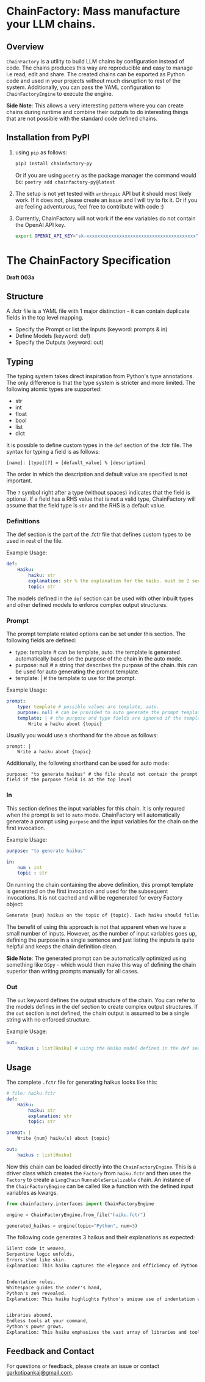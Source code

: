 # ChainFactory: Mass manufacture your LLM chains.

## Overview

`ChainFactory` is a utility to build LLM chains by configuration instead of code. The chains produces this way are reproducible and easy to manage i.e read, edit and share. The created chains can be exported as Python code and used in your projects without much disruption to rest of the system. Additionally, you can pass the YAML configuration to `ChainFactoryEngine` to execute the engine.

**Side Note**: This allows a very interesting pattern where you can create chains during runtime and combine their outputs to do interesting things that are not possible with the standard code defined chains.

## Installation from PyPI
1. using `pip` as follows:

   ```bash
   pip3 install chainfactory-py

   ```

   Or if you are using `poetry` as the package manager the command would be: `poetry add chainfactory-py@latest`
    

2. The setup is not yet tested with `anthropic` API but it should most likely work. If it does not, please create an issue and I will try to fix it. Or if you are feeling adventurous, feel free to contribute with code :)
3. Currently, ChainFactory will not work if the env variables do not contain the OpenAI API key.

   ```bash
   export OPENAI_API_KEY="sk-xxxxxxxxxxxxxxxxxxxxxxxxxxxxxxxxxxxxxxxx"
   ```

# The ChainFactory Specification
**Draft 003a**

## Structure
A .fctr file is a YAML file with 1 major distinction - it can contain duplicate fields in the top level mapping.

- Specify the Prompt or list the Inputs (keyword: prompts & in)
- Define Models (keyword: def)
- Specify the Outputs (keyword: out)

## Typing
The typing system takes direct inspiration from Python's type annotations. The only difference is that the type system is stricter and more limited. The following atomic types are supported:

- str
- int
- float
- bool
- list
- dict

It is possible to define custom types in the `def` section of the .fctr file. The syntax for typing a field is as follows:

`[name]: [type][?] = [default_value] % [description]`

The order in which the description and default value are specified is not important.

The `?` symbol right after a type (without spaces) indicates that the field is optional. If a field has a RHS value that is not a valid type, ChainFactory will assume that the field type is `str` and the RHS is a default value.

### Definitions
The def section is the part of the .fctr file that defines custom types to be used in rest of the file.

Example Usage:
``` yaml
def:
    Haiku:
        haiku: str
        explanation: str % the explanation for the haiku. must be 2 sentences minimum. # passed as field description to the model
        topic: str
```

The models defined in the `def` section can be used with other inbuilt types and other defined models to enforce complex output structures.

### Prompt
The prompt template related options can be set under this section. The following fields are defined:

- type: template # can be template, auto. the template is generated automatically based on the purpose of the chain in the auto mode.
- purpose: null # a string that describes the purpose of the chain. this can be used for auto generating the prompt template.
- template: | # the template to use for the prompt. 

Example Usage:
``` yaml
prompt:
    type: template # possible values are template, auto.
    purpose: null # can be provided to auto generate the prompt template if the input variables are given
    template: | # the purpose and type fields are ignored if the template is provided
        Write a haiku about {topic}
```

Usually you would use a shorthand for the above as follows:
```
prompt: |
    Write a haiku about {topic}
```

Additionally, the following shorthand can be used for auto mode:
```
purpose: "to generate haikus" # the file should not contain the prompt field if the purpose field is at the top level
```
### In
This section defines the input variables for this chain. It is only requred when the prompt is set to `auto` mode. ChainFactory will automatically generate a prompt using `purpose` and the input variables for the chain on the first invocation.

Example Usage:
``` yaml
purpose: "to generate haikus"

in:
    num : int
    topic : str
```

On running the chain containing the above definition, this prompt template is generated on the first invocation and used for the subsequent invocations. It is not cached and will be regenerated for every Factory object:

``` txt
Generate {num} haikus on the topic of {topic}. Each haiku should follow the traditional 5-7-5 syllable structure.
```

The benefit of using this approach is not that apparent when we have a small number of inputs. However, as the number of input variables goes up, defining the purpose in a single sentence and just listing the inputs is quite helpful and keeps the chain definition clean.

**Side Note**: The generated prompt can be automatically optimized using something like `DSpy` - which would then make this way of defining the chain superior than writing prompts manually for all cases.

### Out
The `out` keyword defines the output structure of the chain. You can refer to the models defines in the def section to create complex output structures. If the `out` section is not defined, the chain output is assumed to be a single string with no enforced structure.

Example Usage:
``` yaml
out:
    haikus : list[Haiku] # using the Haiku model defined in the def section
```

## Usage

The complete `.fctr` file for generating haikus looks like this: 

``` yaml
# file: haiku.fctr
def:
    Haiku:
        haiku: str
        explanation: str
        topic: str

prompt: |
    Write {num} haiku(s) about {topic}

out:
    haikus : list[Haiku]
```

Now this chain can be loaded directly into the `ChainFactoryEngine`. This is a driver class which creates the `Factory` from `haiku.fctr` and then uses the `Factory` to create a `LangChain` `RunnableSerializable` chain. An instance of the `ChainFactoryEngine` can be called like a function with the defined input variables as kwargs.

``` python
from chainfactory.interfaces import ChainFactoryEngine

engine = ChainFactoryEngine.from_file("haiku.fctr")

generated_haikus = engine(topic="Python", num=3)
```

The following code generates 3 haikus and their explanations as expected:

``` txt
Silent code it weaves,
Serpentine logic unfolds,
Errors shed like skin.
Explanation: This haiku captures the elegance and efficiency of Python programming, likening it to a snake shedding its skin to symbolize the ease of debugging and refining code.


Indentation rules,
Whitespace guides the coder's hand,
Python's zen revealed.
Explanation: This haiku highlights Python's unique use of indentation and whitespace to structure code, reflecting the language's philosophy of simplicity and readability.


Libraries abound,
Endless tools at your command,
Python's power grows.
Explanation: This haiku emphasizes the vast array of libraries and tools available in Python, showcasing its versatility and the growing strength of its ecosystem.
```


## Feedback and Contact
For questions or feedback, please create an issue or contact [garkotipankaj@gmail.com](mailto:garkotipankaj@gmail.com).
